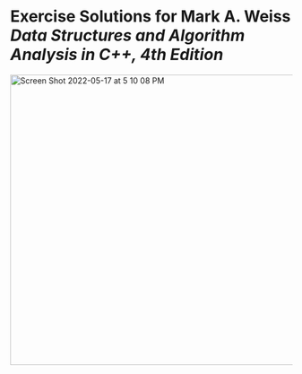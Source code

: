 # Exercise Solutions for Mark A. Weiss *Data Structures and Algorithm Analysis in C++, 4th Edition*

<img width="518" alt="Screen Shot 2022-05-17 at 5 10 08 PM" src="https://user-images.githubusercontent.com/51462341/168919151-f7e03c51-e40a-4fe3-a408-3835d8bf2a75.png">